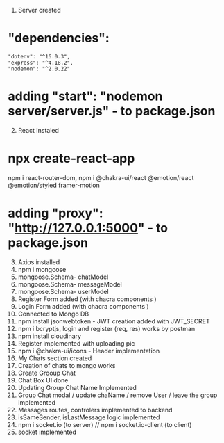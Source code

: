 1. Server created 
# "dependencies": 
    "dotenv": "^16.0.3",
    "express": "^4.18.2",
    "nodemon": "^2.0.22"
  # adding  "start": "nodemon server/server.js" - to package.json

2. React Instaled 
# npx create-react-app
  npm i react-router-dom,
  npm i @chakra-ui/react @emotion/react @emotion/styled framer-motion
# adding   "proxy": "http://127.0.0.1:5000" - to package.json

3. Axios installed 
4. npm i mongoose
5. mongoose.Schema- chatModel
6. mongoose.Schema- messageModel
7. mongoose.Schema- userModel
8. Register Form added (with chacra components )
9. Login Form added (with chacra components )
10. Connected to Mongo DB
11. npm install jsonwebtoken - JWT creation added with JWT_SECRET 
12. npm i bcryptjs, login and register (req, res) works by postman
13. npm install cloudinary
14. Register implemented with uploading pic
15. npm i @chakra-ui/icons - Header implementation
16. My Chats section created 
17. Creation of chats to mongo works 
18. Create Grooup Chat
19. Chat Box UI done
20. Updating Group Chat Name Implemented
21. Group Chat modal / update chaName / remove User / leave the group implemented
22. Messages routes, controlers implemented to backend
23. isSameSender, isLastMessage logic implemented
24. npm i socket.io (to server) // npm i socket.io-client (to client)
25. socket implemented 